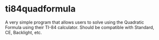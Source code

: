 # ti84quadformula
A very simple program that allows users to solve using the Quadratic Formula using their TI-84 calculator. Should be compatible with Standard, CE, Backlight, etc.
